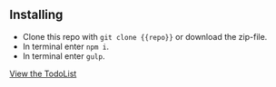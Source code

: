 ## Installing

- Clone this repo with `git clone {{repo}}` or download the zip-file.
- In terminal enter `npm i`.
- In terminal enter `gulp`.

[View the TodoList](http://tarthur.github.io/todo-list/)
